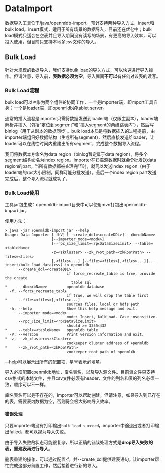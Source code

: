 # DataImport
数据导入工具位于/java/openmldb-import。预计支持两种导入方式，insert和bulk load。insert模式，适用于所有场景的数据导入，目前还在优化中；bulk load模式只适合在空表并且导入期间没有读写的场景，有更高的导入效率，可以投入使用，但目前只支持本地多csv文件的导入。

## Bulk Load

针对大规模的数据导入，我们支持bulk load的导入方式，可以快速进行导入操作。但请注意，导入前，**表数据必须为空**，导入期间**不可以**有任何对该表的读写。

### Bulk Load流程

bulk load可以抽象为两个组件的协同工作，一个是importer端，即import工具自身；一个是loader端，即openmldb的tablet server。

通常的插入流程是importer只需将数据发送到loader端（仅限主副本），loader端解析并插入（包括“定位到segment”和“插入segment的两级跳表内“），然后写binlog（用于从副本的数据同步）。bulk load本质是将数据插入的过程提前，由importer端组织好数据结构（生成所有segment），然后直接发送给loader，让loader可以在线性时间内重建出所有segment，完成整个数据导入流程。

我们将数据本身命名为data region（binlog暂定属于data region），将多个segment结构命名为index region。importer在扫描源数据时就会分批发送data region的part。当所有数据都被处理完毕时，就可以发送index region（由于loader端的rpc大小限制，同样可能分批发送）。最后一个index region part发送完成后，整个导入流程就成功了。

### Bulk Load使用

工具jar包生成：openmldb-import目录中可以使用mvn打包出opemmldb-import.jar。

使用方法：

```
> java -jar openmldb-import.jar --help
Usage: Data Importer [-fhV] [--create_ddl=<createDDL>] --db=<dbName>
                     [--importer_mode=<mode>]
                     [--rpc_size_limit=<rpcDataSizeLimit>] --table=<tableName>
                     -z=<zkCluster> --zk_root_path=<zkRootPath> --files=<files>
                     [,<files>...] [--files=<files>[,<files>...]]...
insert/bulk load data(csv) to openmldb
      --create_ddl=<createDDL>
                            if force_recreate_table is true, provide the create
                              table sql
*     --db=<dbName>         openmldb database
  -f, --force_recreate_table
                            if true, we will drop the table first
*     --files=<files>[,<files>...]
                            sources files, local or hdfs path
  -h, --help                Show this help message and exit.
      --importer_mode=<mode>
                            mode: Insert, BulkLoad. Case insensitive.
      --rpc_size_limit=<rpcDataSizeLimit>
                            should >= 33554432
*     --table=<tableName>   openmldb table
  -V, --version             Print version information and exit.
* -z, --zk_cluster=<zkCluster>
                            zookeeper cluster address of openmldb
*     --zk_root_path=<zkRootPath>
                            zookeeper root path of openmldb
```

--help可以展示出所有的配置项，星号表示必填项。

导入必须配置openmldb地址，库名表名，以及导入源文件。目前源文件只支持csv格式的本地文件，并且csv文件必须有header，文件的列名和表的列名必须一致，顺序可以不一样。

库名表名可以是不存在的，importer可以帮助创建。但请注意，如果导入到已存在的表，需要表内数据为空，否则将会极大影响导入效率。

#### 错误处理

只要importer端没有打印输出`bulk load succeed`，importer中途退出或者打印输出failed，都可以视为导入失败。

由于导入失败的状态可能很复杂，所以正确的错误处理方式是**drop导入失败的表，重建表再进行导入**。

删表重建的操作，可以通过配置-f，并--create_ddl提供建表语句，让importer帮忙完成这部分前置工作，然后接着进行新的导入。

